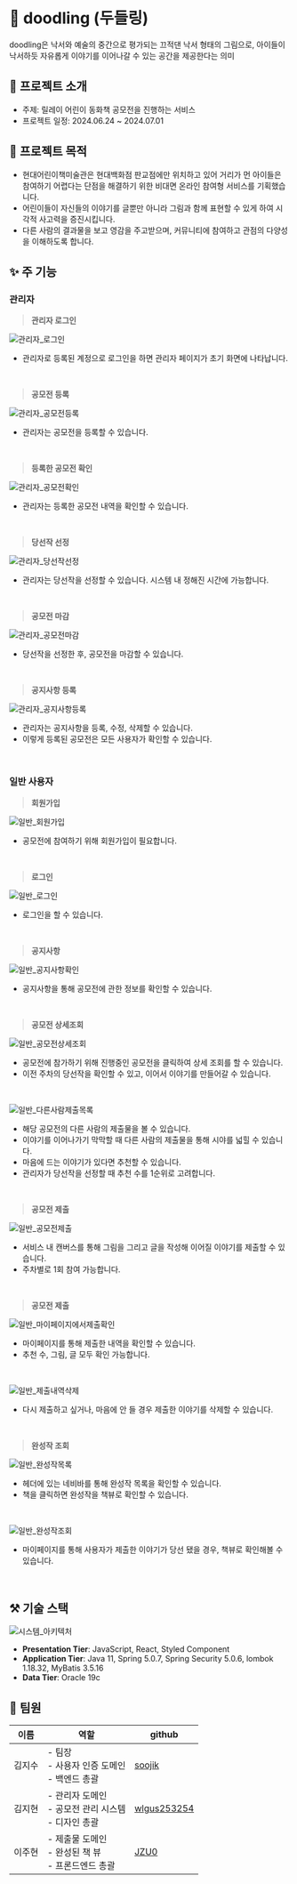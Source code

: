 # 🎨 doodling (두들링)
doodling은 낙서와 예술의 중간으로 평가되는 끄적댄 낙서 형태의 그림으로, 아이들이 낙서하듯 자유롭게 이야기를 이어나갈 수 있는 공간을 제공한다는 의미

## 👋 프로젝트 소개
- 주제: 릴레이 어린이 동화책 공모전을 진행하는 서비스
- 프로젝트 일정: 2024.06.24 ~ 2024.07.01

## 🚀 프로젝트 목적
- 현대어린이책미술관은 현대백화점 판교점에만 위치하고 있어 거리가 먼 아이들은 참여하기 어렵다는 단점을 해결하기 위한 비대면 온라인 참여형 서비스를 기획했습니다.
- 어린이들이 자신들의 이야기를 글뿐만 아니라 그림과 함께 표현할 수 있게 하여 시각적 사고력을 증진시킵니다.
- 다른 사람의 결과물을 보고 영감을 주고받으며, 커뮤니티에 참여하고 관점의 다양성을 이해하도록 합니다.

## ✨ 주 기능

### 관리자

>**관리자 로그인**

![관리자_로그인](https://github.com/moka-doodling/.github/assets/38252649/46b5c443-9b30-47e2-90f6-69a9428a05d9)
- 관리자로 등록된 계정으로 로그인을 하면 관리자 페이지가 초기 화면에 나타납니다.   
<br>

>**공모전 등록**

![관리자_공모전등록](https://github.com/moka-doodling/.github/assets/38252649/940ac41e-4ed5-48b3-b722-a2e070d38e99)
- 관리자는 공모전을 등록할 수 있습니다.   
<br>

>**등록한 공모전 확인**

![관리자_공모전확인](https://github.com/moka-doodling/.github/assets/38252649/51594239-3e03-411f-8075-d757ace2d4b4)
- 관리자는 등록한 공모전 내역을 확인할 수 있습니다.
<br>

>**당선작 선정**

![관리자_당선작선정](https://github.com/moka-doodling/.github/assets/38252649/d8114665-1eca-459a-aa22-93868953a0d5)
- 관리자는 당선작을 선정할 수 있습니다. 시스템 내 정해진 시간에 가능합니다.
<br>

>**공모전 마감**

![관리자_공모전마감](https://github.com/moka-doodling/.github/assets/38252649/14a60651-6c3d-448e-8f6a-1fd20edaf26b)
- 당선작을 선정한 후, 공모전을 마감할 수 있습니다.
<br>

>**공지사항 등록**

![관리자_공지사항등록](https://github.com/moka-doodling/.github/assets/38252649/120ea79a-5052-4f53-a8c0-0559d3dc712d)
- 관리자는 공지사항을 등록, 수정, 삭제할 수 있습니다.
- 이렇게 등록된 공모전은 모든 사용자가 확인할 수 있습니다.
<br>

### 일반 사용자

>**회원가입**

![일반_회원가입](https://github.com/moka-doodling/.github/assets/38252649/a5975b9e-bb8b-4371-b592-d3f91f5fef4f)
- 공모전에 참여하기 위해 회원가입이 필요합니다.
<br>

>**로그인**

![일반_로그인](https://github.com/moka-doodling/.github/assets/38252649/972cd54a-8d01-4e2e-b589-47aaaf1a13d7)
- 로그인을 할 수 있습니다.
<br>

>**공지사항**

![일반_공지사항확인](https://github.com/moka-doodling/.github/assets/38252649/44f14855-c0af-4c9c-ac75-e5d189bfab80)
- 공지사항을 통해 공모전에 관한 정보를 확인할 수 있습니다.
<br>

>**공모전 상세조회**

![일반_공모전상세조회](https://github.com/moka-doodling/.github/assets/38252649/326309ce-4e43-41c2-8b18-01f3d877d467)
- 공모전에 참가하기 위해 진행중인 공모전을 클릭하여 상세 조회를 할 수 있습니다.
- 이전 주차의 당선작을 확인할 수 있고, 이어서 이야기를 만들어갈 수 있습니다.

<br>

![일반_다른사람제출목록](https://github.com/moka-doodling/.github/assets/38252649/982aa618-864e-4f18-bbed-aa6943dbec39)
- 해당 공모전의 다른 사람의 제출물을 볼 수 있습니다.
- 이야기를 이어나가기 막막할 때 다른 사람의 제출물을 통해 시야를 넓힐 수 있습니다.
- 마음에 드는 이야기가 있다면 추천할 수 있습니다.
- 관리자가 당선작을 선정할 때 추천 수를 1순위로 고려합니다.

<br>

>**공모전 제출**

![일반_공모전제출](https://github.com/moka-doodling/.github/assets/38252649/9e431d24-b0cd-487f-a18d-9deab43961b3)
- 서비스 내 캔버스를 통해 그림을 그리고 글을 작성해 이어질 이야기를 제출할 수 있습니다.
- 주차별로 1회 참여 가능합니다.
<br>

>**공모전 제출**

![일반_마이페이지에서제출확인](https://github.com/moka-doodling/.github/assets/38252649/2c19e897-7216-453b-8327-14dfd9c4fe10)
- 마이페이지를 통해 제출한 내역을 확인할 수 있습니다.
- 추천 수, 그림, 글 모두 확인 가능합니다.

<br>

![일반_제출내역삭제](https://github.com/moka-doodling/.github/assets/38252649/3467bba7-1d3a-4fb5-b46a-80dbf730cbbb)
- 다시 제출하고 싶거나, 마음에 안 들 경우 제출한 이야기를 삭제할 수 있습니다.

<br>

>**완성작 조회**

![일반_완성작목록](https://github.com/moka-doodling/.github/assets/97423172/17bc407f-2cfe-4108-88cc-59e6e5f66469)
- 헤더에 있는 네비바를 통해 완성작 목록을 확인할 수 있습니다.
- 책을 클릭하면 완성작을 책뷰로 확인할 수 있습니다.

<br>

![일반_완성작조회](https://github.com/moka-doodling/.github/assets/38252649/ff0e9f94-00e9-4708-9c87-b80fe90b0742)
- 마이페이지를 통해 사용자가 제출한 이야기가 당선 됐을 경우, 책뷰로 확인해볼 수 있습니다.

<br>

## ⚒️ 기술 스택
![시스템_아키텍처](https://github.com/moka-doodling/.github/assets/38252649/9d3009b9-74ad-475c-9c2b-acd2f663b58d)
- **Presentation Tier**: JavaScript, React, Styled Component
- **Application Tier**: Java 11, Spring 5.0.7, Spring Security 5.0.6, lombok 1.18.32, MyBatis 3.5.16
- **Data Tier**: Oracle 19c

## 👥 팀원
|이름|역할|github|
|---|---|-----|
|김지수|- 팀장<br>- 사용자 인증 도메인<br>- 백엔드 총괄|[soojik](https://github.com/soojik)|
|김지현|- 관리자 도메인<br>- 공모전 관리 시스템<br>- 디자인 총괄|[wlgus253254](https://github.com/wlgus253254)|
|이주현|- 제출물 도메인<br>- 완성된 책 뷰<br>- 프론드엔드 총괄|[JZU0](https://github.com/JZU0)|
